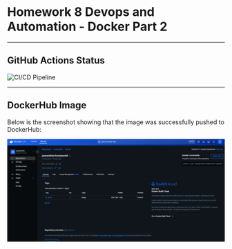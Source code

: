 # Homework 8 Devops and Automation - Docker Part 2 

---

## GitHub Actions Status

![CI/CD Pipeline](https://github.com/JaswanthKSnjit/homework8/actions/workflows/ci-cd.yml/badge.svg)

---

## DockerHub Image

Below is the screenshot showing that the image was successfully pushed to DockerHub:

![DockerHub Image](DockerHub.png)
